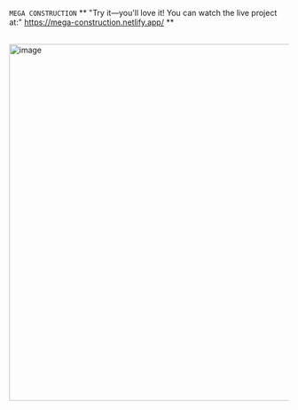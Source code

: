 `MEGA CONSTRUCTION`
**  "Try it—you'll love it! You can watch the live project at:"     https://mega-construction.netlify.app/
**
<br/><br/>

<img width="1366" height="643" alt="image" src="https://github.com/user-attachments/assets/2d24510d-f3de-4146-9e98-dbb3ce383d62" />

